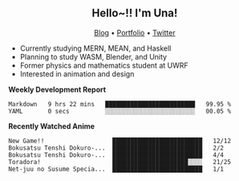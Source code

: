 <h2 align="center">
  Hello~!! I'm Una!
</h2>

<p align="center">
  <a href="https://anarchy.website/">Blog</a> &bull;
  <a href="https://una-ada.github.io/">Portfolio</a> &bull;
  <a href="https://twitter.com/unaxiii">Twitter</a>
</p>

- Currently studying MERN, MEAN, and Haskell
- Planning to study WASM, Blender, and Unity
- Former physics and mathematics student at UWRF
- Interested in animation and design

**Weekly Development Report**

<!--START_SECTION:waka-->

```text
Markdown   9 hrs 22 mins   █████████████████████████   99.95 %
YAML       0 secs          ░░░░░░░░░░░░░░░░░░░░░░░░░   00.05 %
```

<!--END_SECTION:waka-->

**Recently Watched Anime**

<!-- RECENT-ANIME:START -->

    New Game!!                   █████████████████████████   12/12
    Bokusatsu Tenshi Dokuro-...  █████████████████████████   2/2
    Bokusatsu Tenshi Dokuro-...  █████████████████████████   4/4
    Toradora!                    █████████████████████░░░░   21/25
    Net-juu no Susume Specia...  █████████████████████████   1/1
<!-- RECENT-ANIME:END -->
